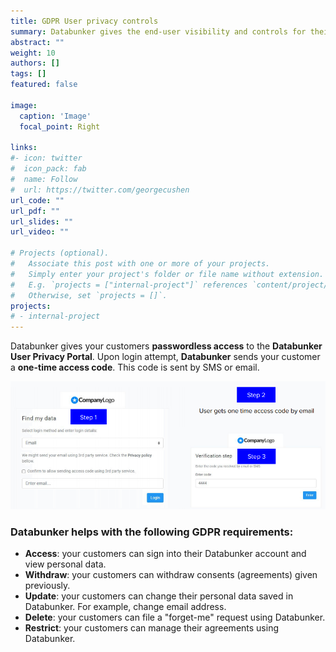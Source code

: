 ```yaml
---
title: GDPR User privacy controls
summary: Databunker gives the end-user visibility and controls for their personal data or PII.
abstract: ""
weight: 10
authors: []
tags: []
featured: false

image:
  caption: 'Image'
  focal_point: Right

links:
#- icon: twitter
#  icon_pack: fab
#  name: Follow
#  url: https://twitter.com/georgecushen
url_code: ""
url_pdf: ""
url_slides: ""
url_video: ""

# Projects (optional).
#   Associate this post with one or more of your projects.
#   Simply enter your project's folder or file name without extension.
#   E.g. `projects = ["internal-project"]` references `content/project/deep-learning/index.md`.
#   Otherwise, set `projects = []`.
projects:
# - internal-project
---
```

Databunker gives your customers **passwordless access** to the **Databunker User Privacy Portal**. Upon login attempt, **Databunker** sends your customer a **one-time access code**. This code is sent by SMS or email.

![User login](user-login.png)


### Databunker helps with the following GDPR requirements:

* **Access**: your customers can sign into their Databunker account and view personal data.
* **Withdraw**: your customers can withdraw consents (agreements) given previously.
* **Update**: your customers can change their personal data saved in Databunker. For example, change email address.
* **Delete**: your customers can file a "forget-me" request using Databunker.
* **Restrict**: your customers can manage their agreements using Databunker.
